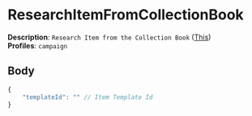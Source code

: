 # ResearchItemFromCollectionBook

**Description**: `Research Item from the Collection Book` ([This](https://cdn.discordapp.com/attachments/842511284469366824/922574063992455248/unknown.png)) \
**Profiles**: `campaign`

## Body

```js
{
    "templateId": "" // Item Template Id
}
```
